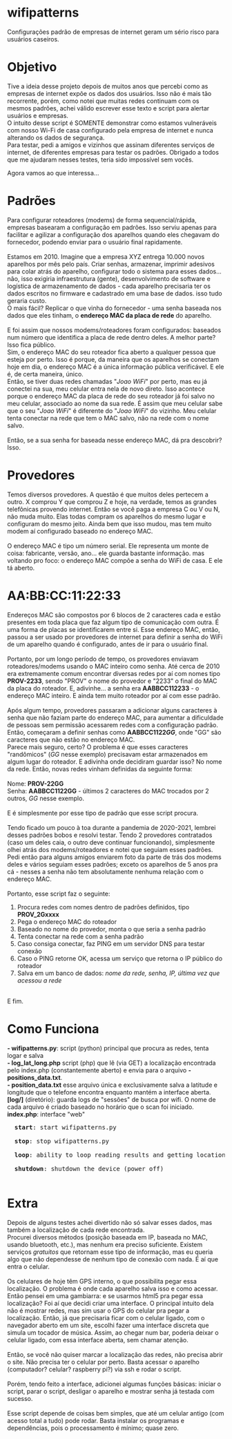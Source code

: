 # wifipatterns
Configurações padrão de empresas de internet geram um sério risco para usuários caseiros.


# Objetivo
Tive a ideia desse projeto depois de muitos anos que percebi como as empresas de internet expõe os dados dos usuários. Isso não é mais tão recorrente, porém, como notei que muitas redes continuam com os mesmos padrões, achei válido escrever esse texto e script para alertar usuários e empresas.<br>
O intuito desse script é SOMENTE demonstrar como estamos vulneráveis com nosso Wi-Fi de casa configurado pela empresa de internet e nunca alterando os dados de segurança.<br>
Para testar, pedi a amigos e vizinhos que assinam diferentes serviços de internet, de diferentes empresas para testar os padrões. Obrigado a todos que me ajudaram nesses testes, teria sido impossível sem vocês.

Agora vamos ao que interessa...

# Padrões
Para configurar roteadores (modems) de forma sequencial/rápida, empresas basearam a configuração em padrões. Isso serviu apenas para facilitar e agilizar a configuração dos aparelhos quando eles chegavam do fornecedor, podendo enviar para o usuário final rapidamente.<br>
<br>
Estamos em 2010. Imagine que a empresa XYZ entrega 10.000 novos aparelhos por mês pelo país. Criar senhas, armazenar, imprimir adesivos para colar atrás do aparelho, configurar todo o sistema para esses dados... não, isso exigiria infraestrutura (gente), desenvolvimento de software e logística de armazenamento de dados - cada aparelho precisaria ter os dados escritos no firmware e cadastrado em uma base de dados. isso tudo geraria custo.<br>
O mais fácil? Replicar o que vinha do fornecedor - uma senha baseada nos dados que eles tinham, o <b>endereço MAC da placa de rede</b> do aparelho.<br>
<br>
E foi assim que nossos modems/roteadores foram configurados: baseados num número que identifica a placa de rede dentro deles. A melhor parte? Isso fica público.<br>
Sim, o endereço MAC do seu roteador fica aberto a qualquer pessoa que esteja por perto. Isso é porque, da maneira que os aparelhos se conectam hoje em dia, o endereço MAC é a única informação pública verificável. E ele é, de certa maneira, único.<br>
Então, se tiver duas redes chamadas "<i>Joao WiFi</i>" por perto, mas eu já conectei na sua, meu celular entra nela de novo direto. Isso acontece porque o endereço MAC da placa de rede do seu roteador já foi salvo no meu celular, associado ao nome da sua rede. É assim que meu celular sabe que o seu "<i>Joao WiFi</i>" é diferente do "<i>Joao WiFi</i>" do vizinho. Meu celular tenta conectar na rede que tem o MAC salvo, não na rede com o nome salvo.<br>
<br>
Então, se a sua senha for baseada nesse endereço MAC, dá pra descobrir? Isso.

# Provedores
Temos diversos provedores. A questão é que muitos deles pertecem a outro. X comprou Y que comprou Z e hoje, na verdade, temos as grandes telefônicas provendo internet. Então se você paga a empresa C ou V ou N, não muda muito. Elas todas compram os aparelhos do mesmo lugar e configuram do mesmo jeito. Ainda bem que isso mudou, mas tem muito modem aí configurado baseado no endereço MAC.<br>
<br>
O endereço MAC é tipo um número serial. Ele representa um monte de coisa: fabricante, versão, ano... ele guarda bastante informação. mas voltando pro foco: o endereço MAC compõe a senha do WiFi de casa. E ele tá aberto.<br>

# AA:BB:CC:11:22:33
Endereços MAC são compostos por 6 blocos de 2 caracteres cada e estão presentes em toda placa que faz algum tipo de comunicação com outra. É uma forma de placas se identificarem entre si. Esse endereço MAC, então, passou a ser usado por provedores de internet para definir a senha do WiFi de um aparelho quando é configurado, antes de ir para o usuário final.<br>
<br>
Portanto, por um longo período de tempo, os provedores enviavam roteadores/modems usando o MAC inteiro como senha. Até cerca de 2010 era extremamente comum encontrar diversas redes por aí com nomes tipo <b>PROV-2233</b>, sendo "PROV" o nome do provedor e "2233" o final do MAC da placa do roteador. E, adivinhe... a senha era <b>AABBCC112233</b> - o endereço MAC inteiro. E ainda tem muito roteador por aí com esse padrão.<br>
<br>
Após algum tempo, provedores passaram a adicionar alguns caracteres à senha que não faziam parte do endereço MAC, para aumentar a dificuldade de pessoas sem permissão acessarem redes com a configuração padrão. Então, começaram a definir senhas como <b>AABBCC1122<i>GG</i></b>, onde "GG" são caracteres que não estão no endereço MAC.<br>
Parece mais seguro, certo? O problema é que esses caracteres "randômicos" (<i>GG</i> nesse exemplo) precisavam estar armazenados em algum lugar do roteador. E adivinha onde decidiram guardar isso? No nome da rede. Então, novas redes vinham definidas da seguinte forma:<br>
<br>
Nome: <b>PROV-22GG</b><br>
Senha: <b>AABBCC1122GG</b> - últimos 2 caracteres do MAC trocados por 2 outros, <i>GG</i> nesse exemplo.<br>
<br>
E é simplesmente por esse tipo de padrão que esse script procura.<br>
<br>
Tendo ficado um pouco à toa durante a pandemia de 2020-2021, lembrei desses padrões bobos e resolvi testar. Tendo 2 provedores contratados (caso um deles caia, o outro deve continuar funcionando), simplesmente olhei atrás dos modems/roteadores e notei que seguiam esses padrões.<br>
Pedi então para alguns amigos enviarem foto da parte de trás dos modems deles e vários seguiam esses padrões; exceto os aparelhos de 5 anos pra cá - nesses a senha não tem absolutamente nenhuma relação com o endereço MAC.<br>
<br>
Portanto, esse script faz o seguinte:<br>
1. Procura redes com nomes dentro de padrões definidos, tipo <b>PROV_2Gxxxx</b><br>
2. Pega o endereço MAC do roteador<br>
3. Baseado no nome do provedor, monta o que seria a senha padrão<br>
4. Tenta conectar na rede com a senha padrão<br>
5. Caso consiga conectar, faz PING em um servidor DNS para testar conexão<br>
6. Caso o PING retorne OK, acessa um serviço que retorna o IP público do roteador<br>
7. Salva em um banco de dados: <i>nome da rede, senha, IP, última vez que acessou a rede</i><br>
<br>
E fim.

# Como Funciona
<b>- wifipatterns.py</b>: script (python) principal que procura as redes, tenta logar e salva<br>
<b>- log_lat_long.php</b> script (php) que lê (via GET) a localização encontrada pelo index.php (constantemente aberto) e envia para o arquivo <b>-positions_data.txt</b>.<br>
<b>- position_data.txt</b> esse arquivo única e exclusivamente salva a latitude e longitude que o telefone encontra enquanto mantém a interface aberta.<br>
<b>[log/]</b> (diretório): guarda logs de "sessões" de busca por wifi. O nome de cada arquivo é criado baseado no horário que o scan foi iniciado.<br>
<b>index.php</b>: interface "web"<br>
<pre>
  <b>start</b>: start wifipatterns.py<br>
  <b>stop</b>: stop wifipatterns.py<br>
  <b>loop</b>: ability to loop reading results and getting location data (from your phone)<br>
  <b>shutdown</b>: shutdown the device (power off)<br>
</pre>

# Extra
Depois de alguns testes achei divertido não só salvar esses dados, mas também a localização de cada rede encontrada.<br>
Procurei diversos métodos (posição baseada em IP, baseada no MAC, usando bluetooth, etc.), mas nenhum era preciso suficiente. Existem serviços *gratuitos* que retornam esse tipo de informação, mas eu queria algo que não dependesse de nenhum tipo de conexão com nada. É aí que entra o celular.<br>
<br>
Os celulares de hoje têm GPS interno, o que possibilita pegar essa localização. O problema é onde cada aparelho salva isso e como acessar. Então pensei em uma gambiarra: e se usarmos html5 pra pegar essa localização? Foi aí que decidi criar uma interface. O principal intuito dela não é mostrar redes, mas sim usar o GPS do celular pra pegar a localização. Então, já que precisaria ficar com o celular ligado, com o navegador aberto em um site, escolhi fazer uma interface discreta que simula um tocador de música. Assim, ao chegar num bar, poderia deixar o celular ligado, com essa interface aberta, sem chamar atenção.<br>
<br>
Então, se você não quiser marcar a localização das redes, não precisa abrir o site. Não precisa ter o celular por perto. Basta acessar o aparelho (computador? celular? raspberry pi?) via ssh e rodar o script.<br>
<br>
Porém, tendo feito a interface, adicionei algumas funções básicas: iniciar o script, parar o script, desligar o aparelho e mostrar senha já testada com sucesso.<br>
<br>
Esse script depende de coisas bem simples, que até um celular antigo (com acesso total a tudo) pode rodar. Basta instalar os programas e dependências, pois o processamento é mínimo; quase zero.
